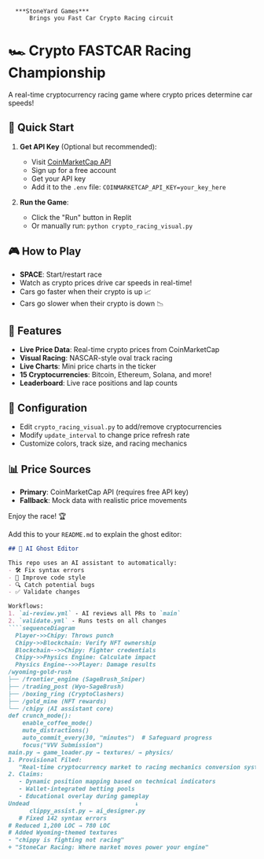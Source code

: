       ***StoneYard Games***
          Brings you Fast Car Crypto Racing circuit

# 🏎️ Crypto FASTCAR Racing Championship

A real-time cryptocurrency racing game where crypto prices determine car speeds!

## 🚀 Quick Start

1. **Get API Key** (Optional but recommended):
   - Visit [CoinMarketCap API](https://coinmarketcap.com/api/)
   - Sign up for a free account
   - Get your API key
   - Add it to the `.env` file: `COINMARKETCAP_API_KEY=your_key_here`

2. **Run the Game**:
   - Click the "Run" button in Replit
   - Or manually run: `python crypto_racing_visual.py`

## 🎮 How to Play

- **SPACE**: Start/restart race
- Watch as crypto prices drive car speeds in real-time!
- Cars go faster when their crypto is up 📈
- Cars go slower when their crypto is down 📉

## 🏁 Features

- **Live Price Data**: Real-time crypto prices from CoinMarketCap
- **Visual Racing**: NASCAR-style oval track racing
- **Live Charts**: Mini price charts in the ticker
- **15 Cryptocurrencies**: Bitcoin, Ethereum, Solana, and more!
- **Leaderboard**: Live race positions and lap counts

## 🔧 Configuration

- Edit `crypto_racing_visual.py` to add/remove cryptocurrencies
- Modify `update_interval` to change price refresh rate
- Customize colors, track size, and racing mechanics

## 📊 Price Sources

- **Primary**: CoinMarketCap API (requires free API key)
- **Fallback**: Mock data with realistic price movements

Enjoy the race! 🏆

Add this to your `README.md` to explain the ghost editor:  
````markdown
## 👻 AI Ghost Editor  

This repo uses an AI assistant to automatically:  
- 🛠️ Fix syntax errors  
- 🧹 Improve code style  
- 🔍 Catch potential bugs  
- ✅ Validate changes  

Workflows:  
1. `ai-review.yml` - AI reviews all PRs to `main`  
2. `validate.yml` - Runs tests on all changes  
````sequenceDiagram
  Player->>Chipy: Throws punch
  Chipy->>Blockchain: Verify NFT ownership
  Blockchain-->>Chipy: Fighter credentials
  Chipy->>Physics Engine: Calculate impact
  Physics Engine-->>Player: Damage results
/wyoming-gold-rush
├── /frontier_engine (SageBrush_Sniper)
├── /trading_post (Wyo-SageBrush)
├── /boxing_ring (CryptoClashers)
├── /gold_mine (NFT rewards)
└── /chipy (AI assistant core)
def crunch_mode():
    enable_coffee_mode()
    mute_distractions()
    auto_commit_every(30, "minutes")  # Safeguard progress
    focus("VVV Submission")
main.py → game_loader.py → textures/ → physics/
1. Provisional Filed:  
   "Real-time cryptocurrency market to racing mechanics conversion system"  
2. Claims:  
   - Dynamic position mapping based on technical indicators  
   - Wallet-integrated betting pools  
   - Educational overlay during gameplay
Undead              ↑               ↓
      clippy_assist.py ← ai_designer.py
   # Fixed 142 syntax errors
# Reduced 1,200 LOC → 780 LOC
# Added Wyoming-themed textures   
- "chippy is fighting not racing"
+ "StoneCar Racing: Where market moves power your engine"
